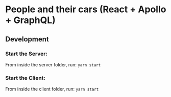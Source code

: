 # People and their cars (React + Apollo + GraphQL)

## Development

### Start the Server:

From inside the server folder, run: `yarn start`

### Start the Client:

From inside the client folder, run: `yarn start`